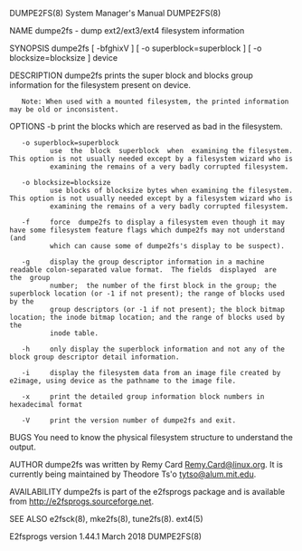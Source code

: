 DUMPE2FS(8)                                                   System Manager's Manual                                                  DUMPE2FS(8)

NAME
       dumpe2fs - dump ext2/ext3/ext4 filesystem information

SYNOPSIS
       dumpe2fs [ -bfghixV ] [ -o superblock=superblock ] [ -o blocksize=blocksize ] device

DESCRIPTION
       dumpe2fs prints the super block and blocks group information for the filesystem present on device.

       Note: When used with a mounted filesystem, the printed information may be old or inconsistent.

OPTIONS
       -b     print the blocks which are reserved as bad in the filesystem.

       -o superblock=superblock
              use  the  block  superblock  when  examining the filesystem.  This option is not usually needed except by a filesystem wizard who is
              examining the remains of a very badly corrupted filesystem.

       -o blocksize=blocksize
              use blocks of blocksize bytes when examining the filesystem.  This option is not usually needed except by a filesystem wizard who is
              examining the remains of a very badly corrupted filesystem.

       -f     force  dumpe2fs to display a filesystem even though it may have some filesystem feature flags which dumpe2fs may not understand (and
              which can cause some of dumpe2fs's display to be suspect).

       -g     display the group descriptor information in a machine readable colon-separated value format.  The fields  displayed  are  the  group
              number;  the number of the first block in the group; the superblock location (or -1 if not present); the range of blocks used by the
              group descriptors (or -1 if not present); the block bitmap location; the inode bitmap location; and the range of blocks used by  the
              inode table.

       -h     only display the superblock information and not any of the block group descriptor detail information.

       -i     display the filesystem data from an image file created by e2image, using device as the pathname to the image file.

       -x     print the detailed group information block numbers in hexadecimal format

       -V     print the version number of dumpe2fs and exit.

BUGS
       You need to know the physical filesystem structure to understand the output.

AUTHOR
       dumpe2fs was written by Remy Card <Remy.Card@linux.org>.  It is currently being maintained by Theodore Ts'o <tytso@alum.mit.edu>.

AVAILABILITY
       dumpe2fs is part of the e2fsprogs package and is available from http://e2fsprogs.sourceforge.net.

SEE ALSO
       e2fsck(8), mke2fs(8), tune2fs(8).  ext4(5)

E2fsprogs version 1.44.1                                            March 2018                                                         DUMPE2FS(8)
